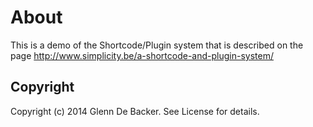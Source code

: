 # About

This is a demo of the Shortcode/Plugin system that is described on the page http://www.simplicity.be/a-shortcode-and-plugin-system/

## Copyright
Copyright (c) 2014 Glenn De Backer. See License for details.
